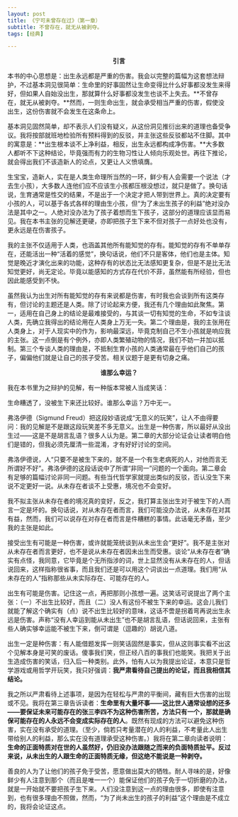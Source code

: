 ```yaml
---
layout: post
title: 《宁可未曾存在过》（第一章）
subtitle: 不曾存在，就无从被剥夺。
tags: [经典]

---
```

<p style="text-align: center; font-family: 'SimHei', sans-serif; font-weight: bold;">引言</p>

本书的中心思想是：出生永远都是严重的伤害。我会以完整的篇幅为这套想法辩护，不过基本洞见很简单：生命里的好事固然让生命变得比什么好事都没发生来得好，但如果人自始没出生，那就算什么好事都没发生也谈不上失去。**不曾存在，就无从被剥夺。**然而，一则生命出生，就会承受相当严重的伤害，假使没出生，这份伤害就不会发生在这条命上。

基本洞见固然简单，却不表示人们没有疑义，从这份洞见推衍出来的道理也备受争议。我将按部就班地检验所有预料得到的反驳，并主张这些反驳都站不住脚。其中的寓意是：**出生根本谈不上净利益，相反，出生永远都构成净伤害。**大多数人都听不下这种结论，毕竟强而有力的生物习性让人倾向乐观处世。再往下推论，就会得出我们不该造新人的论点，又更让人义愤填膺。

生宝宝，造新人，实在是人类生命理所当然的一环，鲜少有人会需要一个说法（才去生小孩），大多数人连他们应不应该生小孩都压根没想过，就只是做了。换句话说，生育通常是性交的结果，不是出于一个决定才把人带到世界上。真的决定要有小孩的人，可以基于各式各样的理由生小孩，但“为了未出生孩子的利益”绝对没办法是其中之一。人绝对没办法为了孩子着想而生下孩子，这部分的道理应该显而易见。我在本书主张的见解还更硬，亦即把孩子生下来不但对孩子一点好处也没有，更永远是在伤害孩子。

我的主张不仅适用于人类，也涵盖其他所有能知觉的存有。能知觉的存有不单单存在，还能活出一种“活着的感觉”，换句话说，他们不只是客体，他们也是主体。知觉是晚近才演化出来的功能，这种存有的状态比无法感知更复杂，但是不是比无法知觉更好，尚无定论。毕竟以能感知的方式存在代价不菲，虽然能有所经验，但也因此能感受到不快。

虽然我认为出生对所有能知觉的存有来说都是伤害，有时我也会谈到所有这类存有，但讨论的主题还是人类。除了讨论起来方便，我还有几个理由如此聚焦。第一，适用在自己身上的结论是最难接受的，与其谈一切有知觉的生命，不如专注谈人类，先确立我得出的结论用在人类身上万无一失。第二个理由是，我的主张用在人类身上，对于人现实中的作为，影响最深远，毕竟克制自己不生小孩就是响应我的主张。这一点倒是有个例外，亦即人类繁殖动物的情况，我们不妨一并加以抵制。第三个专谈人类的理由是，不抵制生育小孩的人类通常最在乎他们自己的孩子，偏偏他们就是让自己的孩子受苦。相关议题于是更有切身之痛。

<p style="text-align: center; font-family: 'SimHei', sans-serif; font-weight: bold;">谁那么幸运？</p>

我在本书里为之辩护的见解，有一种版本常被人当成笑话：

生命糟透了，没被生下来还比较好。谁那么幸运？万中无一。

弗洛伊德（Sigmund Freud）把这段妙语说成“无意义的玩笑”，让人不由得要问：我的见解是不是跟这段玩笑差不多无意义。出生是一种伤害，所以最好从没出生过——这是不是胡言乱语？很多人认为是。第二章的大部分论证会让读者明白他们是错的，但我必须先厘清一些混淆，才有好好讨论的空间。

弗洛伊德说，人“只要不是被生下来的，就不是一个有生老病死的人，对他而言无所谓好不好”。弗洛伊德的这段话说中了所谓“非同一”问题的一个面向。第二章会有足够的篇幅讨论非同一问题。有些当代哲学家就提出类似的反驳，否认没生下来说不定更好一说。从未存在者谈不上受惠，境况也不会变好。

我不拟主张从未存在者的境况真的变好，反之，我打算主张出生对于被生下的人而言一定是坏的。换句话说，对从未存在者而言，我们可能没办法说，从未存在对其有益，然而，我们可以说存在对存在者而言是件糟糕的事情。此话毫无矛盾，至少我的主张是如此。

接受出生有可能是一种伤害，或许就能笼统谈到从未出生会“更好”。我不是主张对从未存在者而言更好，也不是说从未存在者因未出生而受惠。谈论“从未存在者”确实有点怪，我同意，它毕竟是个无所指涉的词，世上显然没有从未存在的人，但话说回来，这样指称很省事，而且我们还是可以用这个词谈出一点道理。我们用“从未存在的人”指称那些从未实际存在、可能存在的人。

出生有可能是伤害。记住这一点，再把那则小孩想一遍。这笑话可说提出了两个主张：（一）不出生比较好，而且（二）没人有这份不被生下来的幸运。这会儿我们就能了解这个确实有（点）说不出生比较好的意味，这话不啻是拐着弯再说出生永远是伤害。声称“没有人幸运到能从未出生”也不是胡言乱语，但话说回来，主张有些人确实够幸运能不被生下来，倒可谓是（逗趣的）胡说八道。

出生一定是种伤害：有人能借题发挥一则笑话固然是事实，但从这则事实看不出这个见解本身是可笑的废话。傻事我们笑，但正经八百的事我们也能笑。我把关于出生造成伤害的笑话，归入后一种类别。此外，怕有人以为我提出论证，本意只是哲学游戏或用哲学开玩笑，我只好强调：**我严肃看待自己提出的论证，而且我相信其结论。**

我之所以严肃看待上述事项，是因为在轻松与严肃的平衡间，藏有巨大伤害的出现或不见。我将在第三章告诉读者：**生命里有大量坏事——这比世人通常设想的还多——要保证未来可能存在的张三李四不为这种伤害所苦，方法只有一个，那就是确保可能存在的人永远不会变成实际存在的人**。既然有现成的方法可以避免这种伤害，实在没有承受的道理。（至少，倘若只考量潜在的人的利益，不考量此人出生带给别人的利益，那么实在没有道理承受这种伤害。）我将在第二章向读者说明：**生命的正面特质对在世的人虽然好，仍旧没办法跟随之而来的负面特质扯平。反过来说，从未出生的人跟生命的正面特质无缘，但这绝不能说是一种剥夺。**

善良的人为了让他们的孩子免于受苦，愿意做出莫大的牺牲。耐人寻味的是，好像鲜少有人注意到那个（而且是唯一一个）能保证他们的孩子免于一切折磨的办法，就是一开始就不要把孩子生下来。人们没注意到这一点的理由很多，即使有注意到，也有很多理由不照做，然而，“为了尚未出生的孩子的利益”这个理由是不成立的，我将会论证这点。